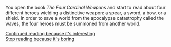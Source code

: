 You open the book *The Four Cardinal Weapons* and start to read about four different heroes wielding a distinctive weapon: a spear, a sword, a bow, or a shield. In order to save a world from the apocalypse catastrophy called the waves, the four heroes must be summoned from another world. 

[Continued reading because it's interesting](continue-reading.md)  
[Stop reading because it's boring](falling-asleep.md)
